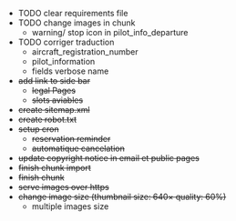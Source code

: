 * TODO clear requirements file
* TODO change images in chunk
  * warning/ stop icon in pilot_info_departure
* TODO corriger traduction
  * aircraft_registration_number
  * pilot_information
  * fields verbose name
* ~~add link to side bar~~
  * ~~legal Pages~~
  * ~~slots aviables~~
* ~~create sitemap.xml~~
* ~~create robot.txt~~
* ~~setup cron~~
  * ~~reservation reminder~~
  * ~~automatique cancelation~~
* ~~update copyright notice in email et public pages~~
* ~~finish chunk import~~
* ~~finish chunk~~
* ~~serve images over https~~
* ~~change image size (thumbnail size: 640× quality: 60%)~~
  * multiple images size
